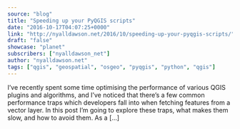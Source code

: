 ```yaml
---
source: "blog"
title: "Speeding up your PyQGIS scripts"
date: "2016-10-17T04:07:25+0000"
link: "http://nyalldawson.net/2016/10/speeding-up-your-pyqgis-scripts/"
draft: "false"
showcase: "planet"
subscribers: ["nyalldawson_net"]
author: "nyalldawson.net"
tags: ["qgis", "geospatial", "osgeo", "pyqgis", "python", "qgis"]
---
```


I&#8217;ve recently spent some time optimising the performance of various QGIS plugins and algorithms, and I&#8217;ve noticed that there&#8217;s a few common performance traps which developers fall into when fetching features from a vector layer. In this post I&#8217;m going to explore these traps, what makes them slow, and how to avoid them. As a [&#8230;]
